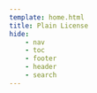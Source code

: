 ```yaml
---
template: home.html
title: Plain License
hide:
    - nav
    - toc
    - footer
    - header
    - search
---
```

